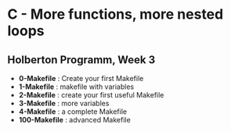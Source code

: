 <h1>C - More functions, more nested loops</h1>
<h2>Holberton Programm, Week 3</h2>
<ul>
<li><strong>0-Makefile</strong> : Create your first Makefile</li>
<li><strong>1-Makefile</strong> : makefile with variables</li>
<li><strong>2-Makefile</strong> : create your first useful Makefile</li>
<li><strong>3-Makefile</strong> : more variables</li>
<li><strong>4-Makefile</strong> : a complete Makefile</li>
<li><strong>100-Makefile</strong> : advanced Makefile</li>
</ul>
